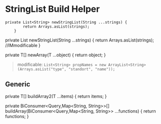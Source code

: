 StringList Build Helper
=======================

```
private List<String> newStringList(String ...strings) {
        return Arrays.asList(strings);
    }
```
private List<String> newStringList(String ...strings) {
        return Arrays.asList(strings); //IMmodificable
    }

private <T> T[] newArray(T ...object) {
        return object;
    }


> modificable:
`List<String> propNames = new ArrayList<String>(Arrays.asList("type", "standort", "name"));`


## Generic

 private <T> T[] buildArray2(T ...items) {
        return items;
    }


private BiConsumer<Query,Map<String, String>>[] buildArray(BiConsumer<Query,Map<String, String>> ...functions) {
        return functions;
    }